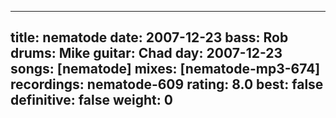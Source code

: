 
---
title: nematode
date: 2007-12-23
bass:	Rob
drums:	Mike
guitar:	Chad
day: 2007-12-23
songs: [nematode]
mixes: [nematode-mp3-674]
recordings: nematode-609
rating: 8.0
best: false
definitive: false
weight: 0
---
